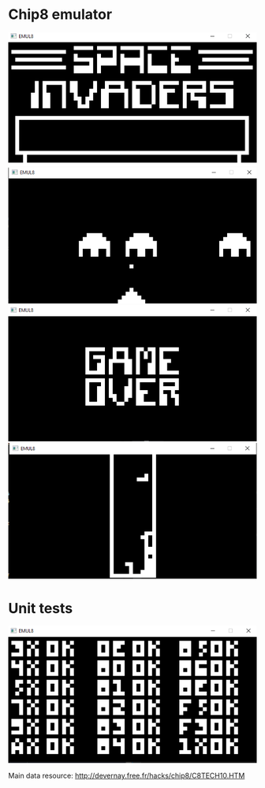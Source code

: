 # Chip8 emulator

<img src="https://github.com/olesgedz/Chip8/blob/master/resources/screenshots/Screenshot%202021-10-12%20090655.png?raw=false">
<img src="https://github.com/olesgedz/Chip8/blob/master/resources/screenshots/Screenshot%202021-10-12%20085935.png?raw=false">
<img src="https://github.com/olesgedz/Chip8/blob/master/resources/screenshots/Screenshot%202021-10-12%20085955.png?raw=false">
<img src="https://github.com/olesgedz/Chip8/blob/master/resources/screenshots/Screenshot%202021-10-12%20090202.png?raw=false">

# Unit tests
<img src="https://github.com/olesgedz/Chip8/blob/master/resources/screenshots/test.png?raw=false">











Main data resource:
http://devernay.free.fr/hacks/chip8/C8TECH10.HTM
